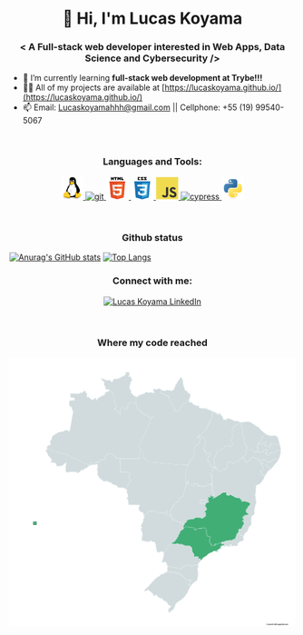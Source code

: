 <h1 align="center">👋 Hi, I'm Lucas Koyama</h1>
<h3 align="center">&lt A Full-stack web developer interested in Web Apps, Data Science and Cybersecurity /&gt</h3>

- 🌱 I’m currently learning **full-stack web development at Trybe!!!**
- 👨‍💻 All of my projects are available at [https://lucaskoyama.github.io/](https://lucaskoyama.github.io/)
- 📫 Email: Lucaskoyamahhh@gmail.com || Cellphone: +55 (19) 99540-5067

<br>
<h3 align="center">Languages and Tools:</h3>
<p align="center">
  <!--LINUX-->
  <a href="https://www.linux.org/" target="_blank" rel="noreferrer">
    <img src="https://raw.githubusercontent.com/devicons/devicon/master/icons/linux/linux-original.svg" alt="linux" width="40" height="40"/>
  </a>
  
  <!--GIT-->
  <a href="https://git-scm.com/" target="_blank" rel="noreferrer"> 
    <img src="https://www.vectorlogo.zone/logos/git-scm/git-scm-icon.svg" alt="git" width="40" height="40"/>
  </a>
  
  <!--HTML-->
  <a href="https://www.w3.org/html/" target="_blank" rel="noreferrer">
    <img src="https://raw.githubusercontent.com/devicons/devicon/master/icons/html5/html5-original-wordmark.svg" alt="html5" width="40" height="40"/>
  </a>

  <!--CSS-->
  <a href="https://www.w3schools.com/css/" target="_blank" rel="noreferrer"> 
    <img src="https://raw.githubusercontent.com/devicons/devicon/master/icons/css3/css3-original-wordmark.svg" alt="css3" width="40" height="40"/> 
  </a>
  
   <!--JAVASCRIPT-->
  <a href="https://developer.mozilla.org/en-US/docs/Web/JavaScript" target="_blank" rel="noreferrer">
    <img src="https://raw.githubusercontent.com/devicons/devicon/master/icons/javascript/javascript-original.svg" alt="javascript" width="40" height="40"/>
  </a>
  
  <!--CYPRESS-->
  <a href="https://www.cypress.io" target="_blank" rel="noreferrer">
    <img src="https://raw.githubusercontent.com/simple-icons/simple-icons/6e46ec1fc23b60c8fd0d2f2ff46db82e16dbd75f/icons/cypress.svg" alt="cypress" width="40" height="40"/>
  </a>
  
   <!--PYTHON-->
  <a href="https://www.python.org" target="_blank" rel="noreferrer">
    <img src="https://raw.githubusercontent.com/devicons/devicon/master/icons/python/python-original.svg" alt="python" width="40" height="40"/>
  </a>
 </p>
 
<br>
<h3 align="center">Github status</h3>

[![Anurag's GitHub stats](https://github-readme-stats.vercel.app/api?username=lucasKoyama&theme=transparent&hide_border=true&text_color=ADBAC7)](https://github.com/lucasKoyama/)
[![Top Langs](https://github-readme-stats.vercel.app/api/top-langs/?username=lucasKoyama&theme=transparent&hide_border=true&text_color=ADBAC7&card_width=360px)](https://github.com/lucasKoyama/)

<h3 align="center">Connect with me:</h3>
<p align="center">
  <a href="https://linkedin.com/in/lucas-koyama" target="blank">
    <img align="center" src="https://raw.githubusercontent.com/rahuldkjain/github-profile-readme-generator/master/src/images/icons/Social/linked-in-alt.svg" alt="Lucas Koyama LinkedIn" height="30" width="40" />
  </a>
</p>

<br>
<h3 align="center">Where my code reached</h3>
<div align="center">
  <img src="myCodeReached.png" >
</div>

<!---
Lucaskoyamah/Lucaskoyamah is a ✨ special ✨ repository because its `README.md` (this file) appears on your GitHub profile.
You can click the Preview link to take a look at your changes.
--->
